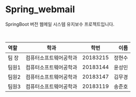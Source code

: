 # Spring_webmail
SpringBoot 버전 웹메일 시스템 유지보수 프로젝트입니다.

<br>

| 역할 | 학과 | 학번 | 이름 |
| :- | - | :-: | -: |
| 팀 장 | 컴퓨터소프트웨어공학과 | 20183215 | 정현수 |
| 팀원1 | 컴퓨터소프트웨어공학과 | 20183144 | 윤성민 |
| 팀원2 | 컴퓨터소프트웨어공학과 | 20183147 | 김무경 |
| 팀원3 | 컴퓨터소프트웨어공학과 | 20183119 | 송준호 |
